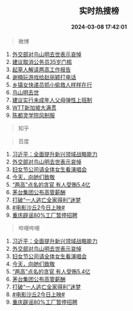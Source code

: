 <div align="center"><h2>实时热搜榜</h2><h4>2024-03-08 17:42:01</h4></div>

> 微博  

1. [外交部对鸟山明去世表示哀悼](https://s.weibo.com/weibo?q=%23%E5%A4%96%E4%BA%A4%E9%83%A8%E5%AF%B9%E9%B8%9F%E5%B1%B1%E6%98%8E%E5%8E%BB%E4%B8%96%E8%A1%A8%E7%A4%BA%E5%93%80%E6%82%BC%23&t=31&band_rank=1&Refer=top)<br />
2. [建议取消公务员35岁门槛](https://s.weibo.com/weibo?q=%23%E5%BB%BA%E8%AE%AE%E5%8F%96%E6%B6%88%E5%85%AC%E5%8A%A1%E5%91%9835%E5%B2%81%E9%97%A8%E6%A7%9B%23&t=31&band_rank=2&Refer=top)<br />
3. [起草人解读两高工作报告](https://s.weibo.com/weibo?q=%23%E8%B5%B7%E8%8D%89%E4%BA%BA%E8%A7%A3%E8%AF%BB%E4%B8%A4%E9%AB%98%E5%B7%A5%E4%BD%9C%E6%8A%A5%E5%91%8A%23&t=31&band_rank=3&Refer=top)<br />
4. [谢楠玩游戏给赵丽颖打电话](https://s.weibo.com/weibo?q=%E8%B0%A2%E6%A5%A0%E7%8E%A9%E6%B8%B8%E6%88%8F%E7%BB%99%E8%B5%B5%E4%B8%BD%E9%A2%96%E6%89%93%E7%94%B5%E8%AF%9D&t=31&band_rank=4&Refer=top)<br />
5. [乡镇女快递员抓小偷救人样样在行](https://s.weibo.com/weibo?q=%23%E4%B9%A1%E9%95%87%E5%A5%B3%E5%BF%AB%E9%80%92%E5%91%98%E6%8A%93%E5%B0%8F%E5%81%B7%E6%95%91%E4%BA%BA%E6%A0%B7%E6%A0%B7%E5%9C%A8%E8%A1%8C%23&t=31&band_rank=5&Refer=top)<br />
6. [鸟山明去世](https://s.weibo.com/weibo?q=%23%E9%B8%9F%E5%B1%B1%E6%98%8E%E5%8E%BB%E4%B8%96%23&t=31&band_rank=6&Refer=top)<br />
7. [建议实行未成年人父母弹性上班制](https://s.weibo.com/weibo?q=%23%E5%BB%BA%E8%AE%AE%E5%AE%9E%E8%A1%8C%E6%9C%AA%E6%88%90%E5%B9%B4%E4%BA%BA%E7%88%B6%E6%AF%8D%E5%BC%B9%E6%80%A7%E4%B8%8A%E7%8F%AD%E5%88%B6%23&t=31&band_rank=7&Refer=top)<br />
8. [WTT新加坡大满贯](https://s.weibo.com/weibo?q=WTT%E6%96%B0%E5%8A%A0%E5%9D%A1%E5%A4%A7%E6%BB%A1%E8%B4%AF&t=31&band_rank=8&Refer=top)<br />
9. [陈都灵学院风制服](https://s.weibo.com/weibo?q=%23%E9%99%88%E9%83%BD%E7%81%B5%E5%AD%A6%E9%99%A2%E9%A3%8E%E5%88%B6%E6%9C%8D%23&t=31&band_rank=9&Refer=top)<br />

> 知乎  


> 百度  

1. [习近平：全面提升新兴领域战略能力](https://www.baidu.com/s?wd=%E4%B9%A0%E8%BF%91%E5%B9%B3%EF%BC%9A%E5%85%A8%E9%9D%A2%E6%8F%90%E5%8D%87%E6%96%B0%E5%85%B4%E9%A2%86%E5%9F%9F%E6%88%98%E7%95%A5%E8%83%BD%E5%8A%9B&sa=fyb_news&rsv_dl=fyb_news)<br />
2. [外交部对鸟山明去世表示哀悼](https://www.baidu.com/s?wd=%E5%A4%96%E4%BA%A4%E9%83%A8%E5%AF%B9%E9%B8%9F%E5%B1%B1%E6%98%8E%E5%8E%BB%E4%B8%96%E8%A1%A8%E7%A4%BA%E5%93%80%E6%82%BC&sa=fyb_news&rsv_dl=fyb_news)<br />
3. [妇女节公司请全体女生看演唱会](https://www.baidu.com/s?wd=%E5%A6%87%E5%A5%B3%E8%8A%82%E5%85%AC%E5%8F%B8%E8%AF%B7%E5%85%A8%E4%BD%93%E5%A5%B3%E7%94%9F%E7%9C%8B%E6%BC%94%E5%94%B1%E4%BC%9A&sa=fyb_news&rsv_dl=fyb_news)<br />
4. [今天，向她们致敬](https://www.baidu.com/s?wd=%E4%BB%8A%E5%A4%A9%EF%BC%8C%E5%90%91%E5%A5%B9%E4%BB%AC%E8%87%B4%E6%95%AC&sa=fyb_news&rsv_dl=fyb_news)<br />
5. [“两高”点名的贪官 有人受贿5.4亿](https://www.baidu.com/s?wd=%E2%80%9C%E4%B8%A4%E9%AB%98%E2%80%9D%E7%82%B9%E5%90%8D%E7%9A%84%E8%B4%AA%E5%AE%98+%E6%9C%89%E4%BA%BA%E5%8F%97%E8%B4%BF5.4%E4%BA%BF&sa=fyb_news&rsv_dl=fyb_news)<br />
6. [茅台集团公布高管薪酬](https://www.baidu.com/s?wd=%E8%8C%85%E5%8F%B0%E9%9B%86%E5%9B%A2%E5%85%AC%E5%B8%83%E9%AB%98%E7%AE%A1%E8%96%AA%E9%85%AC&sa=fyb_news&rsv_dl=fyb_news)<br />
7. [打破“一人逃亡全家得利”迷梦](https://www.baidu.com/s?wd=%E6%89%93%E7%A0%B4%E2%80%9C%E4%B8%80%E4%BA%BA%E9%80%83%E4%BA%A1%E5%85%A8%E5%AE%B6%E5%BE%97%E5%88%A9%E2%80%9D%E8%BF%B7%E6%A2%A6&sa=fyb_news&rsv_dl=fyb_news)<br />
8. [#电影沙丘2今日上映#](https://www.baidu.com/s?wd=%23%E7%94%B5%E5%BD%B1%E6%B2%99%E4%B8%982%E4%BB%8A%E6%97%A5%E4%B8%8A%E6%98%A0%23&sa=fyb_news&rsv_dl=fyb_news)<br />
9. [重庆辟谣80%工厂暂停招聘](https://www.baidu.com/s?wd=%E9%87%8D%E5%BA%86%E8%BE%9F%E8%B0%A380%25%E5%B7%A5%E5%8E%82%E6%9A%82%E5%81%9C%E6%8B%9B%E8%81%98&sa=fyb_news&rsv_dl=fyb_news)<br />

> 哔哩哔哩  

1. [习近平：全面提升新兴领域战略能力](https://www.baidu.com/s?wd=%E4%B9%A0%E8%BF%91%E5%B9%B3%EF%BC%9A%E5%85%A8%E9%9D%A2%E6%8F%90%E5%8D%87%E6%96%B0%E5%85%B4%E9%A2%86%E5%9F%9F%E6%88%98%E7%95%A5%E8%83%BD%E5%8A%9B&sa=fyb_news&rsv_dl=fyb_news)<br />
2. [外交部对鸟山明去世表示哀悼](https://www.baidu.com/s?wd=%E5%A4%96%E4%BA%A4%E9%83%A8%E5%AF%B9%E9%B8%9F%E5%B1%B1%E6%98%8E%E5%8E%BB%E4%B8%96%E8%A1%A8%E7%A4%BA%E5%93%80%E6%82%BC&sa=fyb_news&rsv_dl=fyb_news)<br />
3. [妇女节公司请全体女生看演唱会](https://www.baidu.com/s?wd=%E5%A6%87%E5%A5%B3%E8%8A%82%E5%85%AC%E5%8F%B8%E8%AF%B7%E5%85%A8%E4%BD%93%E5%A5%B3%E7%94%9F%E7%9C%8B%E6%BC%94%E5%94%B1%E4%BC%9A&sa=fyb_news&rsv_dl=fyb_news)<br />
4. [今天，向她们致敬](https://www.baidu.com/s?wd=%E4%BB%8A%E5%A4%A9%EF%BC%8C%E5%90%91%E5%A5%B9%E4%BB%AC%E8%87%B4%E6%95%AC&sa=fyb_news&rsv_dl=fyb_news)<br />
5. [“两高”点名的贪官 有人受贿5.4亿](https://www.baidu.com/s?wd=%E2%80%9C%E4%B8%A4%E9%AB%98%E2%80%9D%E7%82%B9%E5%90%8D%E7%9A%84%E8%B4%AA%E5%AE%98+%E6%9C%89%E4%BA%BA%E5%8F%97%E8%B4%BF5.4%E4%BA%BF&sa=fyb_news&rsv_dl=fyb_news)<br />
6. [茅台集团公布高管薪酬](https://www.baidu.com/s?wd=%E8%8C%85%E5%8F%B0%E9%9B%86%E5%9B%A2%E5%85%AC%E5%B8%83%E9%AB%98%E7%AE%A1%E8%96%AA%E9%85%AC&sa=fyb_news&rsv_dl=fyb_news)<br />
7. [打破“一人逃亡全家得利”迷梦](https://www.baidu.com/s?wd=%E6%89%93%E7%A0%B4%E2%80%9C%E4%B8%80%E4%BA%BA%E9%80%83%E4%BA%A1%E5%85%A8%E5%AE%B6%E5%BE%97%E5%88%A9%E2%80%9D%E8%BF%B7%E6%A2%A6&sa=fyb_news&rsv_dl=fyb_news)<br />
8. [#电影沙丘2今日上映#](https://www.baidu.com/s?wd=%23%E7%94%B5%E5%BD%B1%E6%B2%99%E4%B8%982%E4%BB%8A%E6%97%A5%E4%B8%8A%E6%98%A0%23&sa=fyb_news&rsv_dl=fyb_news)<br />
9. [重庆辟谣80%工厂暂停招聘](https://www.baidu.com/s?wd=%E9%87%8D%E5%BA%86%E8%BE%9F%E8%B0%A380%25%E5%B7%A5%E5%8E%82%E6%9A%82%E5%81%9C%E6%8B%9B%E8%81%98&sa=fyb_news&rsv_dl=fyb_news)<br />
